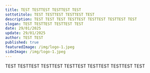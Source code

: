 ```yaml
---
title: TEST TESTTEST TESTTEST TEST
sottotitolo: TEST TESTTEST TESTTEST TEST
description: TEST TEST TEST TESTTEST TESTTEST TESTTEST TEST
slogan: TEST TESTTEST TESTTEST TEST
date: 29/01/2025
update: 29/01/2025
author: TEST TEST
published: true
featuredImage: /img/logo-1.jpeg
sideImage: /img/logo-1.jpeg
---
```

TEST TESTTEST TESTTEST TESTTEST TESTTEST TESTTEST TEST
